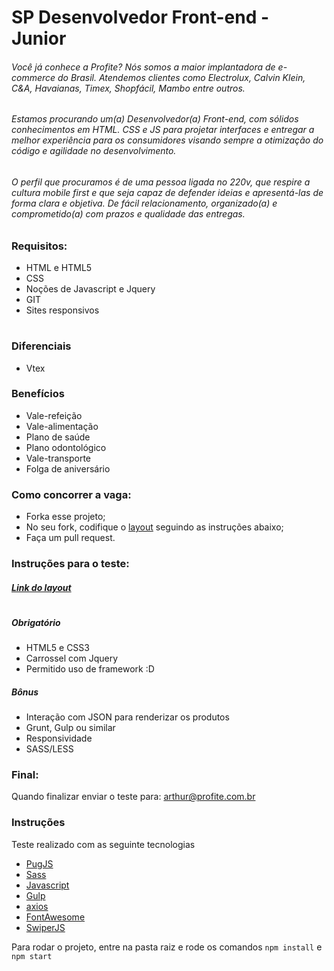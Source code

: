 # SP Desenvolvedor Front-end - Junior

###### Você já conhece a Profite? Nós somos a maior implantadora de e-commerce do Brasil. Atendemos clientes como Electrolux, Calvin Klein, C&A, Havaianas, Timex, Shopfácil, Mambo entre outros.

###### Estamos procurando um(a) Desenvolvedor(a) Front-end, com sólidos conhecimentos em HTML. CSS e JS para projetar interfaces e entregar a melhor experiência para os consumidores visando sempre a otimização do código e agilidade no desenvolvimento.

###### O perfil que procuramos é de uma pessoa ligada no 220v, que respire a cultura mobile first e que seja capaz de defender ideias e apresentá-las de forma clara e objetiva. De fácil relacionamento, organizado(a) e comprometido(a) com prazos e qualidade das entregas.

### Requisitos:

- HTML e HTML5
- CSS
- Noções de Javascript e Jquery
- GIT
- Sites responsivos

#

### Diferenciais

- Vtex

### Benefícios

- Vale-refeição
- Vale-alimentação
- Plano de saúde
- Plano odontológico
- Vale-transporte
- Folga de aniversário

### Como concorrer a vaga:

- Forka esse projeto;
- No seu fork, codifique o [layout](https://www.figma.com/file/BOZqx8uK9NQ9IxbhVhyung96/Profit-e---Teste-de-Layout?node-id=0%3A1) seguindo as instruções abaixo;
- Faça um pull request.

### Instruções para o teste:

##### [Link do layout](https://www.figma.com/file/BOZqx8uK9NQ9IxbhVhyung96/Profit-e---Teste-de-Layout?node-id=0%3A1)

#

##### Obrigatório

- HTML5 e CSS3
- Carrossel com Jquery
- Permitido uso de framework :D

##### Bônus

- Interação com JSON para renderizar os produtos
- Grunt, Gulp ou similar
- Responsividade
- SASS/LESS

### Final:

Quando finalizar enviar o teste para: arthur@profite.com.br

### Instruções

Teste realizado com as seguinte tecnologias

- [PugJS](https://pughtml.com)
- [Sass](https://sass-lang.com/)
- [Javascript](https://developer.mozilla.org/pt-BR/docs/Web/JavaScript)
- [Gulp](https://gulpjs.com/)
- [axios](https://github.com/axios/axios)
- [FontAwesome](https://fontawesome.com/v4.7.0/)
- [SwiperJS](https://swiperjs.com)

Para rodar o projeto, entre na pasta raiz e rode os comandos `npm install` e `npm start`
